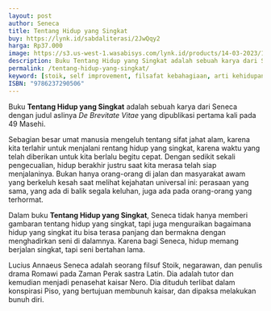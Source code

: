 ```yaml
---
layout: post
author: Seneca
title: Tentang Hidup yang Singkat
buy: https://lynk.id/sabdaliterasi/2JwQqy2
harga: Rp37.000
image: https://s3.us-west-1.wasabisys.com/lynk.id/products/14-03-2023/1678811146347_6471408
description: Buku Tentang Hidup yang Singkat adalah sebuah karya dari Seneca dengan judul aslinya De Brevitate Vitae yang dipublikasi pertama kali pada 49 Masehi.
permalink: /tentang-hidup-yang-singkat/
keyword: [stoik, self improvement, filsafat kebahagiaan, arti kehidupan, kebahagiaan, memperbaiki pola pikir, ebook basabasi]
ISBN: "9786237290506"
---
```

<p>Buku <b>Tentang Hidup yang Singkat</b> adalah sebuah karya dari Seneca dengan judul aslinya <i>De Brevitate Vitae</i> yang dipublikasi pertama kali pada 49 Masehi.&nbsp;</p><p>Sebagian besar umat manusia mengeluh tentang sifat jahat alam, karena kita terlahir untuk menjalani rentang hidup yang singkat, karena waktu yang telah diberikan untuk kita berlalu begitu cepat. Dengan sedikit sekali pengecualian, hidup berakhir justru saat kita merasa telah siap menjalaninya. Bukan hanya orang-orang di jalan dan masyarakat awam yang berkeluh kesah saat melihat kejahatan universal ini: perasaan yang sama, yang ada di balik segala keluhan, juga ada pada orang-orang yang terhormat.</p><p>Dalam buku <b>Tentang Hidup yang Singkat</b>, Seneca tidak hanya memberi gambaran tentang hidup yang singkat, tapi juga menguraikan bagaimana hidup yang singkat itu bisa terasa panjang dan bermakna dengan menghadirkan seni di dalamnya. Karena bagi Seneca, hidup memang berjalan singkat, tapi seni bertahan lama.</p><p>Lucius Annaeus Seneca adalah seorang filsuf Stoik, negarawan, dan penulis drama Romawi pada Zaman Perak sastra Latin. Dia adalah tutor dan kemudian menjadi penasehat kaisar Nero. Dia dituduh terlibat dalam konspirasi Piso, yang bertujuan membunuh kaisar, dan dipaksa melakukan bunuh diri.</p>
